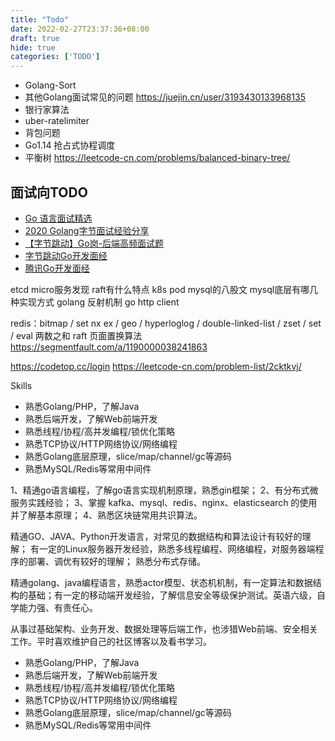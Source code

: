 ```yaml
---
title: "Todo"
date: 2022-02-27T23:37:36+08:00
draft: true
hide: true
categories: ['TODO']
---
```


* Golang-Sort
* 其他Golang面试常见的问题
    https://juejin.cn/user/3193430133968135
* 银行家算法
* uber-ratelimiter
* 背包问题
* Go1.14 抢占式协程调度
* 平衡树 https://leetcode-cn.com/problems/balanced-binary-tree/


## 面试向TODO
* [Go 语言面试精选](https://www.zhihu.com/column/c_1347495366519119872)
* [2020 Golang字节面试经验分享](https://zhuanlan.zhihu.com/p/132813717)
* [【字节跳动】Go岗-后端高频面试题](https://www.iamshuaidi.com/3584.html)
* [字节跳动Go开发面经](https://www.iamshuaidi.com/bytedance-go)
* [腾讯Go开发面经](https://www.iamshuaidi.com/tencent-go)

etcd
    micro服务发现
    raft有什么特点
k8s pod
mysql的八股文
    mysql底层有哪几种实现方式
golang 反射机制
go http client

redis：bitmap / set nx ex / geo / hyperloglog / double-linked-list / zset / set / eval
两数之和 raft 页面置换算法 
https://segmentfault.com/a/1190000038241863

https://codetop.cc/login
https://leetcode-cn.com/problem-list/2cktkvj/


Skills
- 熟悉Golang/PHP，了解Java
- 熟悉后端开发，了解Web前端开发
- 熟悉线程/协程/高并发编程/锁优化策略
- 熟悉TCP协议/HTTP网络协议/网络编程
- 熟悉Golang底层原理，slice/map/channel/gc等源码
- 熟悉MySQL/Redis等常用中间件


1、精通go语言编程，了解go语言实现机制原理，熟悉gin框架；
2、有分布式微服务实践经验；
3、掌握 kafka、mysql、redis、nginx、elasticsearch 的使用并了解基本原理；
4、熟悉区块链常用共识算法。


精通GO、JAVA、Python开发语言，对常见的数据结构和算法设计有较好的理解；
有一定的Linux服务器开发经验，熟悉多线程编程、网络编程，对服务器端程序的部署、调优有较好的理解；
熟悉分布式存储。

精通golang、java编程语言，熟悉actor模型、状态机机制，有一定算法和数据结构的基础；有一定的移动端开发经验，了解信息安全等级保护测试。英语六级，自学能力强、有责任心。


从事过基础架构、业务开发、数据处理等后端工作，也涉猎Web前端、安全相关工作。平时喜欢维护自己的社区博客以及看书学习。
- 熟悉Golang/PHP，了解Java
- 熟悉后端开发，了解Web前端开发
- 熟悉线程/协程/高并发编程/锁优化策略
- 熟悉TCP协议/HTTP网络协议/网络编程
- 熟悉Golang底层原理，slice/map/channel/gc等源码
- 熟悉MySQL/Redis等常用中间件
